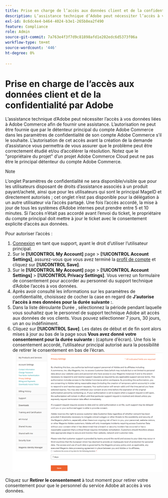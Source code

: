 ```yaml
---
title: Prise en charge de l’accès aux données client et de la confidentialité par Adobe
description: L’assistance technique d’Adobe peut nécessiter l’accès à vos données liées à Adobe Commerce afin de fournir une assistance. L’autorisation ne peut être fournie que par le détenteur principal du compte Adobe Commerce dans les paramètres de confidentialité de son compte Adobe Commerce s’il le souhaite. L’autorisation de cet accès avant la création de la demande d’assistance vous permettra de vous assurer que le problème peut être correctement étudié et/ou d’accélérer la résolution. Notez que le "propriétaire du projet" d’un projet Adobe Commerce Cloud peut ne pas être le principal détenteur du compte Adobe Commerce.
exl-id: 8c6dc4e4-b464-4024-b3e1-265b8ea2f490
feature: Compliance
role: Admin
source-git-commit: 7a763e4f3f7d9c81898afd1e202edc6d5373f06a
workflow-type: tm+mt
source-wordcount: '446'
ht-degree: 0%

---
```


# Prise en charge de l’accès aux données client et de la confidentialité par Adobe

L’assistance technique d’Adobe peut nécessiter l’accès à vos données liées à Adobe Commerce afin de fournir une assistance. L’autorisation ne peut être fournie que par le détenteur principal du compte Adobe Commerce dans les paramètres de confidentialité de son compte Adobe Commerce s’il le souhaite. L’autorisation de cet accès avant la création de la demande d’assistance vous permettra de vous assurer que le problème peut être correctement étudié et/ou d’accélérer la résolution. Notez que le &quot;propriétaire du projet&quot; d’un projet Adobe Commerce Cloud peut ne pas être le principal détenteur du compte Adobe Commerce.

>[!NOTE]
>
>L’onglet Paramètres de confidentialité ne sera disponible/visible que pour les utilisateurs disposant de droits d’assistance associés à un produit payant/acheté, ainsi que pour les utilisateurs qui sont le principal MageID et directement autorisés ; cet onglet n’est pas disponible pour la délégation à un autre utilisateur via l’accès partagé. Une fois l’accès accordé, la mise à jour de tous les systèmes d’Adobe internes peut prendre entre 5 et 10 minutes. Si l’accès n’était pas accordé avant l’envoi du ticket, le propriétaire du compte principal doit mettre à jour le ticket avec le consentement explicite d’accès aux données.

Pour autoriser l’accès :

1. [Connexion](https://account.magento.com/customer/account/login) en tant que support, ayant le droit d’utiliser l’utilisateur principal.
1. Sur le **[!UICONTROL My Account]** page > **[!UICONTROL Account Settings]**, assurez-vous que vous avez terminé la [profil de compte](https://account.magento.com/customer/account/edit) et cliquez sur **[!UICONTROL Save]**.
1. Sur le **[!UICONTROL My Account]** page > **[!UICONTROL Account Settings]** > **[!UICONTROL Privacy Settings]**. Vous verrez un formulaire de consentement pour accorder au personnel du support technique d’Adobe l’accès à vos données.
1. Après avoir consulté les informations sur les paramètres de confidentialité, choisissez de cocher la case en regard de **J’autorise l’accès à mes données pour la durée suivante :**.
1. Dans la liste déroulante Durée , sélectionnez la période pendant laquelle vous souhaitez que le personnel de support technique Adobe ait accès aux données de vos clients. Vous pouvez sélectionner 7 jours, 30 jours, un an ou indéfiniment.
1. Cliquez sur **[!UICONTROL Save]**. Les dates de début et de fin sont alors mises à jour au bas de la page sous **Vous avez donné votre consentement pour la durée suivante :** (capture d’écran). Une fois le consentement accordé, l’utilisateur principal autorisé aura la possibilité de retirer le consentement en bas de l’écran.
   ![magento-account-privacy-settings.png](assets/magento-account-privacy-settings.png)

Cliquez sur **Retirer le consentement** à tout moment pour retirer votre consentement pour que le personnel du service Adobe ait accès à vos données.
